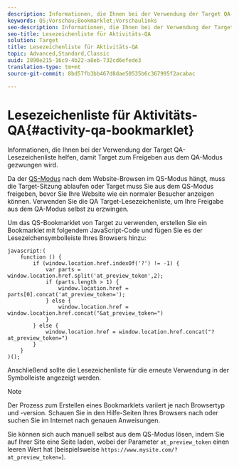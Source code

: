 ```yaml
---
description: Informationen, die Ihnen bei der Verwendung der Target QA-Lesezeichenliste helfen, damit Target zum Freigeben aus dem QA-Modus gezwungen wird.
keywords: QS;Vorschau;Bookmarklet;Vorschaulinks
seo-description: Informationen, die Ihnen bei der Verwendung der Target QA-Lesezeichenliste helfen, damit Target zum Freigeben aus dem QA-Modus gezwungen wird.
seo-title: Lesezeichenliste für Aktivitäts-QA
solution: Target
title: Lesezeichenliste für Aktivitäts-QA
topic: Advanced,Standard,Classic
uuid: 2890e215-16c9-4b22-a8eb-732cd6efede3
translation-type: tm+mt
source-git-commit: 8bd57fb3bb467d8dae50535b6c367995f2acabac

---
```



# Lesezeichenliste für Aktivitäts-QA{#activity-qa-bookmarklet}

Informationen, die Ihnen bei der Verwendung der Target QA-Lesezeichenliste helfen, damit Target zum Freigeben aus dem QA-Modus gezwungen wird.

Da der [QS-Modus](../../c-activities/c-activity-qa/activity-qa.md#concept_9329EF33DE7D41CA9815C8115DBC4E40) nach dem Website-Browsen im QS-Modus hängt, muss die Target-Sitzung ablaufen oder Target muss Sie aus dem QS-Modus freigeben, bevor Sie Ihre Website wie ein normaler Besucher anzeigen können. Verwenden Sie die QA Target-Lesezeichenliste, um Ihre Freigabe aus dem QA-Modus selbst zu erzwingen.

Um das QS-Bookmarklet von Target zu verwenden, erstellen Sie ein Bookmarklet mit folgendem JavaScript-Code und fügen Sie es der Lesezeichensymbolleiste Ihres Browsers hinzu:

```
javascript:(
    function () {
        if (window.location.href.indexOf('?') != -1) {
            var parts = window.location.href.split('at_preview_token',2);
            if (parts.length > 1) {
                window.location.href = parts[0].concat('at_preview_token=');
            } else {
                window.location.href = window.location.href.concat("&at_preview_token=")
            }
        } else {
            window.location.href = window.location.href.concat("?at_preview_token=")
        }
    }
)();
```

Anschließend sollte die Lesezeichenliste für die erneute Verwendung in der Symbolleiste angezeigt werden.

>[!NOTE]
>
>Der Prozess zum Erstellen eines Bookmarklets variiert je nach Browsertyp und -version. Schauen Sie in den Hilfe-Seiten Ihres Browsers nach oder suchen Sie im Internet nach genauen Anweisungen.

Sie können sich auch manuell selbst aus dem QS-Modus lösen, indem Sie auf Ihrer Site eine Seite laden, wobei der Parameter `at_preview_token` einen leeren Wert hat (beispielsweise `https://www.mysite.com/?at_preview_token=`).
